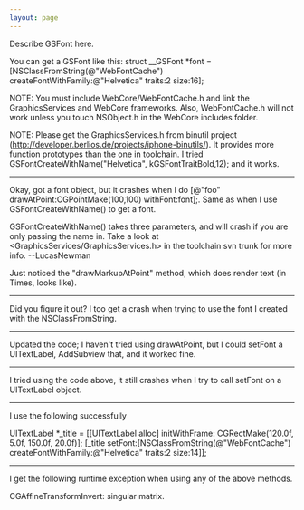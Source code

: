```yaml
---
layout: page
---
```


Describe GSFont here.

You can get a GSFont like this:
struct __GSFont *font = [NSClassFromString(@"WebFontCache") createFontWithFamily:@"Helvetica" traits:2 size:16];

NOTE: You must include WebCore/WebFontCache.h and link the GraphicsServices and WebCore frameworks. Also, WebFontCache.h will not work unless you touch NSObject.h in the WebCore includes folder.

NOTE: Please get the GraphicsServices.h from binutil project (http://developer.berlios.de/projects/iphone-binutils/). It provides more function prototypes than the one in toolchain. I tried  GSFontCreateWithName("Helvetica", kGSFontTraitBold,12); and it works.

----
Okay, got a font object, but it crashes when I do [@"foo" drawAtPoint:CGPointMake(100,100) withFont:font];. Same as when I use GSFontCreateWithName() to get a font.

GSFontCreateWithName() takes three parameters, and will crash if you are only passing the name in. Take a look at <GraphicsServices/GraphicsServices.h> in the toolchain svn trunk for more info. --LucasNewman

Just noticed the "drawMarkupAtPoint" method, which does render text (in Times, looks like).

----
Did you figure it out? I too get a crash when trying to use the font I created with the NSClassFromString.

----
Updated the code; I haven't tried using drawAtPoint, but I could setFont a UITextLabel, AddSubview that, and it worked fine.

----
I tried using the code above, it still crashes when I try to call setFont on a UITextLabel object.

----
I use the following successfully

UITextLabel *_title = [[UITextLabel alloc] initWithFrame: CGRectMake(120.0f, 5.0f, 150.0f, 20.0f)];
[_title setFont:[NSClassFromString(@"WebFontCache") createFontWithFamily:@"Helvetica" traits:2 size:14]];

----
I get the following runtime exception when using any of the above methods.

CGAffineTransformInvert: singular matrix.
